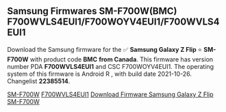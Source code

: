 <h2>Samsung Firmwares SM-F700W(BMC) F700WVLS4EUI1/F700WOYV4EUI1/F700WVLS4EUI1</h2>
Download the Samsung firmware for the ✅ <strong>Samsung Galaxy Z Flip </strong> ⭐ <strong>SM-F700W</strong> with product code <strong>BMC</strong> <strong> from Canada</strong>. This firmware has version number PDA <strong>F700WVLS4EUI1</strong> and CSC F700WOYV4EUI1. The operating system of this firmware is Android R , with build date 2021-10-26. Changelist <strong>22385514</strong>.


[SM-F700W](https://samfirm.shop/samsung/model/SM-F700W)
[F700WVLS4EUI1](https://samfirm.shop/samsung/pda/F700WVLS4EUI1)
[Download Firmware Samsung Galaxy Z Flip SM-F700W](https://samfirm.shop/samsung/firmware/468391)
